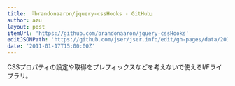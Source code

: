 ```yaml
---
title: 『brandonaaron/jquery-cssHooks - GitHub』
author: azu
layout: post
itemUrl: 'https://github.com/brandonaaron/jquery-cssHooks'
editJSONPath: 'https://github.com/jser/jser.info/edit/gh-pages/data/2011/01/index.json'
date: '2011-01-17T15:00:00Z'
---
```

CSSプロパティの設定や取得をプレフィックスなどを考えないで使えるI/Fライブラリ。
